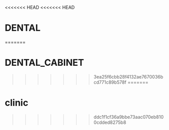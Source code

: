 <<<<<<< HEAD
<<<<<<< HEAD
# DENTAL
=======
# DENTAL_CABINET
>>>>>>> 3ea25f6cbb28f4132ae7670036bcd771c89b578f
=======
# clinic
>>>>>>> ddc1f1cf36a9bbe73aac070eb8100cdded8275b8
